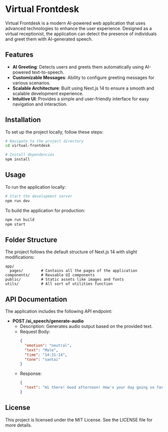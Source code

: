 # Virtual Frontdesk

Virtual Frontdesk is a modern AI-powered web application that uses advanced technologies to enhance the user experience. Designed as a virtual receptionist, the application can detect the presence of individuals and greet them with AI-generated speech.

## Features

- **AI Greeting**: Detects users and greets them automatically using AI-powered text-to-speech.
- **Customizable Messages**: Ability to configure greeting messages for various scenarios.
- **Scalable Architecture**: Built using Next.js 14 to ensure a smooth and scalable development experience.
- **Intuitive UI**: Provides a simple and user-friendly interface for easy navigation and interaction.

## Installation

To set up the project locally, follow these steps:

```bash
# Navigate to the project directory
cd virtual-frontdesk

# Install dependencies
npm install
```

## Usage

To run the application locally:

```bash
# Start the development server
npm run dev
```

To build the application for production:

```bash
npm run build
npm start
```

## Folder Structure

The project follows the default structure of Next.js 14 with slight modifications:

```
app/
  pages/        # Contains all the pages of the application
components/     # Reusable UI components
public/         # Static assets like images and fonts
utils/          # All sort of utilities function
```

## API Documentation

The application includes the following API endpoint:

- **POST /ai_speech/generate-audio**
    - Description: Generates audio output based on the provided text.
    - Request Body:
      ```json
      {
        "emotion": "neutral",
        "text": "Male",
        "time": "14:31:14",
        "tone": "santai"
      }
      ```
    - Response:
      ```json
      {
        "text": "Hi there! Good afternoon! How's your day going so far?"
      }
      ```

## License

This project is licensed under the MIT License. See the LICENSE file for more details.


